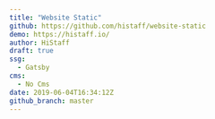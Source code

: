 ```yaml
---
title: "Website Static"
github: https://github.com/histaff/website-static
demo: https://histaff.io/
author: HiStaff
draft: true
ssg:
  - Gatsby
cms:
  - No Cms
date: 2019-06-04T16:34:12Z
github_branch: master
---
```

